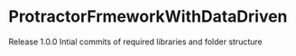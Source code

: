 # ProtractorFrmeworkWithDataDriven
Release 1.0.0
Intial commits of required libraries and folder structure
